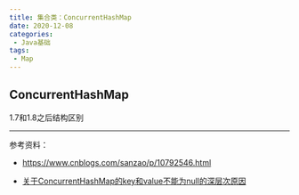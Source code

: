 ```yaml
---
title: 集合类：ConcurrentHashMap
date: 2020-12-08
categories:
 - Java基础
tags:
 - Map
---
```


## ConcurrentHashMap

1.7和1.8之后结构区别




---

参考资料：

- https://www.cnblogs.com/sanzao/p/10792546.html

- [关于ConcurrentHashMap的key和value不能为null的深层次原因](https://cloud.tencent.com/developer/article/1690271)

